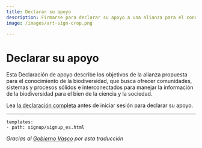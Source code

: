 ```yaml
---
title: Declarar su apoyo
description: Firmarse para declarar su apoyo a una alianza para el conocimiento de la biodiversidad
image: /images/art-sign-crop.png

---
```

# Declarar su apoyo

Esta Declaración de apoyo describe los objetivos de la alianza propuesta para el conocimiento de la biodiversidad, que busca ofrecer comunidades, sistemas y procesos sólidos e interconectados para manejar la información de la biodiversidad para el bien de la ciencia y la sociedad.

Lea [la declaración completa](../shared-ambitions/) antes de iniciar sesión para declarar su apoyo.

------

```styledYaml
templates:
- path: signup/signup_es.html 
```


_Gracias al [Gobierno Vasco](http://www.euskadi.eus/inicio) por esta traducción_
